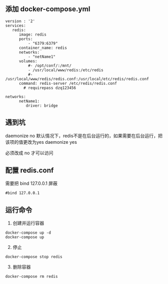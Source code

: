 ## 添加 docker-compose.yml
```
version : '2'
services:
   redis:
      image: redis
      ports:
          - "6379:6379"
      container_name: redis
      networks:
          - "netName1"
      volumes:
          #- /opt/conf/:/mnt/
          - /usr/local/www/redis:/etc/redis
          #- /usr/local/www/redis/redis.conf:/usr/local/etc/redis/redis.conf
      command: redis-server /etc/redis/redis.conf 
        # requirepass dzq123456

networks:
      netName1:
         driver: bridge

```
## 遇到坑
daemonize no 默认情况下，redis不是在后台运行的，如果需要在后台运行，把该项的值更改为yes
daemonize yes

必须改成 no 才可以访问
## 配置 redis.conf 
需要把 bind 127.0.0.1 屏蔽
```
#bind 127.0.0.1
```
## 运行命令
1. 创建并运行容器
```
docker-compose up -d
docker-compose up 
```
2. 停止
```
docker-compose stop redis

```
3. 删除容器
```
docker-compose rm redis

```
